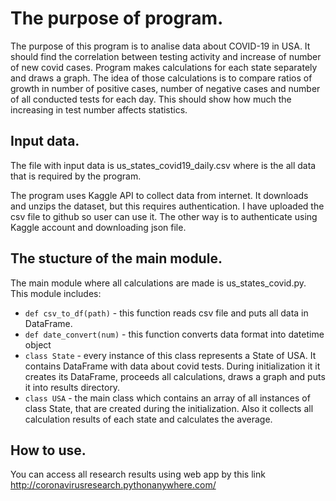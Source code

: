 # The purpose of program.

The purpose of this program is to analise data about
COVID-19 in USA. It should find the correlation between testing activity
and increase of number of new covid cases. Program makes calculations for each
state separately and draws a graph. The idea of those calculations is to
compare ratios of growth in number of positive cases, number of negative cases
and number of all conducted tests for each day. This should show how much the 
increasing in test number affects statistics. 

## Input data.
The file with input data is us_states_covid19_daily.csv where is the all 
data that is required by the program.


The program uses Kaggle API to collect data from internet. It downloads and 
unzips the dataset, but this requires authentication. I have uploaded the 
csv file to github so user can use it. The other way is to authenticate 
using Kaggle account and downloading json file.

## The stucture of the main module.
The main module where all calculations are made is us_states_covid.py.
This module includes:
* `def csv_to_df(path)` - this function reads csv file and puts all data in
DataFrame. 
* `def date_convert(num)` - this function converts data format into datetime
object
* `class State` - every instance of this class represents a State of USA.
It contains DataFrame with data about covid tests. During initialization it
it creates its DataFrame, proceeds all calculations, draws a graph and puts
it into results directory. 
* `class USA` - the main class which contains an array of all instances of class
State, that are created during the initialization. Also it collects all 
calculation results of each state and calculates the average. 


## How to use.

You can access all research results using web app by this link http://coronavirusresearch.pythonanywhere.com/

 